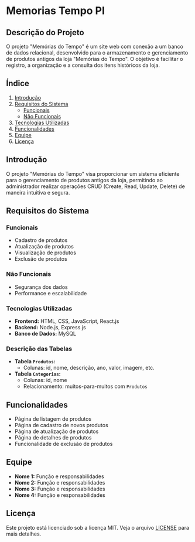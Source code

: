 # Memorias Tempo PI

## Descrição do Projeto

O projeto "Memórias do Tempo" é um site web com conexão a um banco de dados relacional, desenvolvido para o armazenamento e gerenciamento de produtos antigos da loja "Memórias do Tempo". O objetivo é facilitar o registro, a organização e a consulta dos itens históricos da loja.

## Índice

1. [Introdução](#introdução)
2. [Requisitos do Sistema](#requisitos-do-sistema)
   - [Funcionais](#funcionais)
   - [Não Funcionais](#não-funcionais)
3. [Tecnologias Utilizadas](#tecnologias-utilizadas)
4. [Funcionalidades](#funcionalidades)
5. [Equipe](#equipe)
6. [Licença](#licença)

## Introdução

O projeto "Memórias do Tempo" visa proporcionar um sistema eficiente para o gerenciamento de produtos antigos da loja, permitindo ao administrador realizar operações CRUD (Create, Read, Update, Delete) de maneira intuitiva e segura.

## Requisitos do Sistema

### Funcionais
- Cadastro de produtos
- Atualização de produtos
- Visualização de produtos
- Exclusão de produtos

### Não Funcionais
- Segurança dos dados
- Performance e escalabilidade

### Tecnologias Utilizadas
- **Frontend:** HTML, CSS, JavaScript, React.js
- **Backend:** Node.js, Express.js
- **Banco de Dados:** MySQL

### Descrição das Tabelas
- **Tabela `Produtos`:**
  - Colunas: id, nome, descrição, ano, valor, imagem, etc.
- **Tabela `Categorias`:**
  - Colunas: id, nome
  - Relacionamento: muitos-para-muitos com `Produtos`

## Funcionalidades
- Página de listagem de produtos
- Página de cadastro de novos produtos
- Página de atualização de produtos
- Página de detalhes de produtos
- Funcionalidade de exclusão de produtos

## Equipe
- **Nome 1:** Função e responsabilidades
- **Nome 2:** Função e responsabilidades
- **Nome 3:** Função e responsabilidades
- **Nome 4:** Função e responsabilidades

## Licença
Este projeto está licenciado sob a licença MIT. Veja o arquivo [LICENSE](LICENSE) para mais detalhes.

